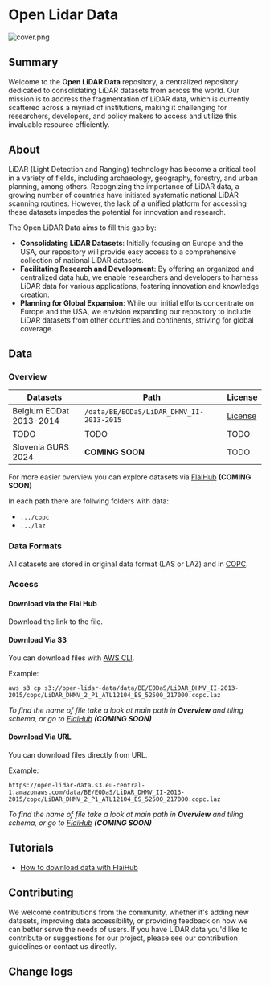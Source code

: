 # Open Lidar Data

![cover.png](cover.png)

## Summary

Welcome to the __Open LiDAR Data__ repository, a centralized repository dedicated to consolidating LiDAR datasets from
across the world. Our mission is to address the fragmentation of LiDAR data, which is currently scattered across a
myriad of institutions, making it challenging for researchers, developers, and policy makers to access and utilize this
invaluable resource efficiently.

## About

LiDAR (Light Detection and Ranging) technology has become a critical tool in a variety of fields, including archaeology,
geography, forestry, and urban planning, among others. Recognizing the importance of LiDAR data, a growing number of
countries have initiated systematic national LiDAR scanning routines. However, the lack of a unified platform for
accessing these datasets impedes the potential for innovation and research.

The Open LiDAR Data aims to fill this gap by:

* __Consolidating LiDAR Datasets__: Initially focusing on Europe and the USA, our repository will provide easy access to
  a comprehensive collection of national LiDAR datasets.
* __Facilitating Research and Development__: By offering an organized and centralized data hub, we enable researchers
  and developers to harness LiDAR data for various applications, fostering innovation and knowledge creation.
* __Planning for Global Expansion__: While our initial efforts concentrate on Europe and the USA, we envision expanding
  our repository to include LiDAR datasets from other countries and continents, striving for global coverage.

## Data

### Overview

| Datasets                | Path                                     | License                                                              |
|-------------------------|------------------------------------------|----------------------------------------------------------------------|
| Belgium EODat 2013-2014 | `/data/BE/EODaS/LiDAR_DHMV_II-2013-2015` | [License](licenses%2FGratisopendatalicentieVlaanderenv12_bqxu2t.pdf) |
| TODO                    | TODO                                     | TODO                                                                 |
| Slovenia GURS 2024      | __COMING SOON__                          | TODO                                                                 |

For more easier overview you can explore datasets via [FlaiHub](hup.flai.ai) __(COMING SOON)__

In each path there are follwing folders with data:

* `.../copc`
* `.../laz`


### Data Formats

All datasets are stored in original data format (LAS or LAZ) and in [COPC](https://copc.io/).  

### Access

#### Download via the Flai Hub

Download the link to the file.

#### Download Via S3

You can download files with [AWS CLI](https://aws.amazon.com/cli/).

Example:

    aws s3 cp s3://open-lidar-data/data/BE/EODaS/LiDAR_DHMV_II-2013-2015/copc/LiDAR_DHMV_2_P1_ATL12104_ES_52500_217000.copc.laz

_To find the name of file take a look at main path in __Overview__ and tiling schema, or go to [FlaiHub](hup.flai.ai) __(COMING SOON)___

#### Download Via URL

You can download files directly from URL.

Example:

    https://open-lidar-data.s3.eu-central-1.amazonaws.com/data/BE/EODaS/LiDAR_DHMV_II-2013-2015/copc/LiDAR_DHMV_2_P1_ATL12104_ES_52500_217000.copc.laz

_To find the name of file take a look at main path in __Overview__ and tiling schema, or go to [FlaiHub](hup.flai.ai) __(COMING SOON)___

## Tutorials

* [How to download data with FlaiHub](tutorials%2Fhow-to-download-data-with-flai-hub.md)

## Contributing

We welcome contributions from the community, whether it's adding new datasets, improving data accessibility, or
providing feedback on how we can better serve the needs of users. If you have LiDAR data you'd like to contribute or
suggestions for our project, please see our contribution guidelines or contact us directly.

## Change logs

